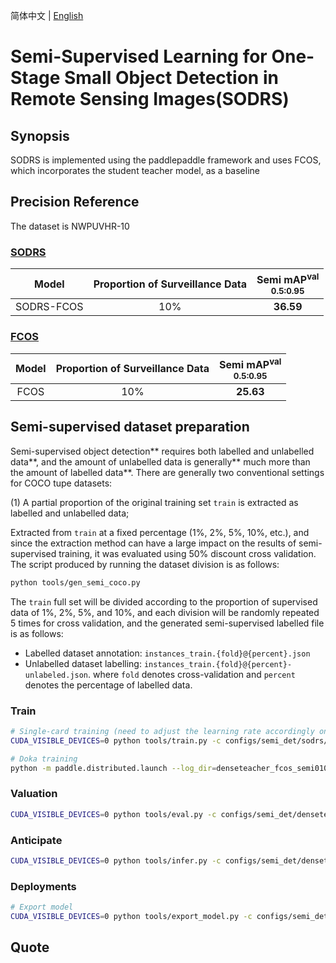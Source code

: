 简体中文 | [English](README_en.md)

# Semi-Supervised Learning for One-Stage Small Object Detection in Remote Sensing Images(SODRS)

## Synopsis
SODRS is implemented using the paddlepaddle framework and uses FCOS, which incorporates the student teacher model, as a baseline
## Precision Reference
The dataset is NWPUVHR-10
### [SODRS](configs/semi_det/sodrs)

|   Model    | Proportion of Surveillance Data | Semi mAP<sup>val<br>0.5:0.95 |
|:----------:|:-------------------------------:|:----------------------------:|
| SODRS-FCOS |               10%               |          **36.59**           |

### [FCOS](focs)

|   Model    | Proportion of Surveillance Data | Semi mAP<sup>val<br>0.5:0.95 |
|:----------:|:-------------------------------:|:----------------------------:|
| FCOS |               10%               |          **25.63**           |


## Semi-supervised dataset preparation

Semi-supervised object detection** requires both labelled and unlabelled data**, and the amount of unlabelled data is generally** much more than the amount of labelled data**.
There are generally two conventional settings for COCO tupe datasets:

(1) A partial proportion of the original training set `train` is extracted as labelled and unlabelled data;

Extracted from `train` at a fixed percentage (1%, 2%, 5%, 10%, etc.), and since the extraction method can have a large impact on the results of semi-supervised training, it was evaluated using 50% discount cross validation. 
The script produced by running the dataset division is as follows:
```bash
python tools/gen_semi_coco.py
```
The `train` full set will be divided according to the proportion of supervised data of 1%, 2%, 5%, and 10%, and each division will be randomly repeated 5 times for cross validation, and the generated semi-supervised labelled file is as follows:
- Labelled dataset annotation: `instances_train.{fold}@{percent}.json`
- Unlabelled dataset labelling: `instances_train.{fold}@{percent}-unlabeled.json`.
where `fold` denotes cross-validation and `percent` denotes the percentage of labelled data.
### Train

```bash
# Single-card training (need to adjust the learning rate accordingly on a linear scale)
CUDA_VISIBLE_DEVICES=0 python tools/train.py -c configs/semi_det/sodrs/sodrs_fcos_r50_fpn_coco_semi010.yml --eval

# Doka training
python -m paddle.distributed.launch --log_dir=denseteacher_fcos_semi010/ --gpus 0,1,2,3,4,5,6,7 tools/train.py -c configs/semi_det/sodrs/sodrs_fcos_r50_fpn_coco_semi010.yml --eval
```

### Valuation

```bash
CUDA_VISIBLE_DEVICES=0 python tools/eval.py -c configs/semi_det/denseteacher/sodrs_fcos_r50_fpn_coco_semi010.yml -o weights=output/sodrs_fcos_r50_fpn_coco_semi010/model_final.pdparams
```

### Anticipate

```bash
CUDA_VISIBLE_DEVICES=0 python tools/infer.py -c configs/semi_det/denseteacher/sodrs_fcos_r50_fpn_coco_semi010.yml -o weights=output/denseteacher_fcos_r50_fpn_coco_semi010/model_final.pdparams --infer_img=demo/000000014439.jpg
```

### Deployments


```bash
# Export model
CUDA_VISIBLE_DEVICES=0 python tools/export_model.py -c configs/semi_det/sodrs/sodrs_fcos_r50_fpn_coco_semi010.yml -o weights=https://paddledet.bj.bcebos.com/models/denseteacher_fcos_r50_fpn_coco_semi010.pdparams
```

## Quote

```

```
